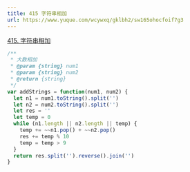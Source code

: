 ```yaml
---
title: 415 字符串相加
url: https://www.yuque.com/wcywxq/gklbh2/sw165ohocfoif7g3
---
```


[415. 字符串相加](https://leetcode.cn/problems/add-strings)

```javascript
/**
 * 大数相加
 * @param {string} num1
 * @param {string} num2
 * @return {string}
 */
var addStrings = function(num1, num2) {
  let n1 = num1.toString().split('')
  let n2 = num2.toString().split('')
  let res = ''
  let temp = 0
  while (n1.length || n2.length || temp) {
    temp += ~~n1.pop() + ~~n2.pop()
    res += temp % 10
    temp = temp > 9
  }
  return res.split('').reverse().join('')
}
```
